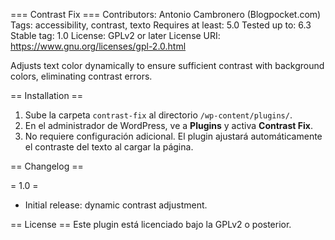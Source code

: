=== Contrast Fix ===
Contributors: Antonio Cambronero (Blogpocket.com)
Tags: accessibility, contrast, texto
Requires at least: 5.0
Tested up to: 6.3
Stable tag: 1.0
License: GPLv2 or later
License URI: https://www.gnu.org/licenses/gpl-2.0.html

Adjusts text color dynamically to ensure sufficient contrast with background colors, eliminating contrast errors.

== Installation ==

1. Sube la carpeta `contrast-fix` al directorio `/wp-content/plugins/`.
2. En el administrador de WordPress, ve a **Plugins** y activa **Contrast Fix**.
3. No requiere configuración adicional. El plugin ajustará automáticamente el contraste del texto al cargar la página.

== Changelog ==

= 1.0 =
* Initial release: dynamic contrast adjustment.

== License ==
Este plugin está licenciado bajo la GPLv2 o posterior.
